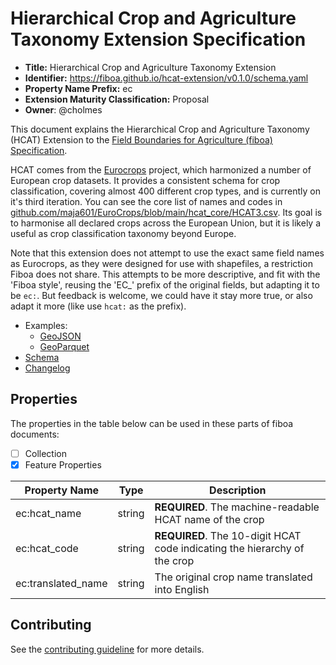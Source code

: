# Hierarchical Crop and Agriculture Taxonomy Extension Specification

- **Title:** Hierarchical Crop and Agriculture Taxonomy Extension
- **Identifier:** <https://fiboa.github.io/hcat-extension/v0.1.0/schema.yaml>
- **Property Name Prefix:** ec
- **Extension Maturity Classification:** Proposal
- **Owner**: @cholmes

This document explains the Hierarchical Crop and Agriculture Taxonomy (HCAT) Extension to the
[Field Boundaries for Agriculture (fiboa) Specification](https://github.com/fiboa/specification).

HCAT comes from the [Eurocrops](https://github.com/maja601/EuroCrops) project, which harmonized a
number of European crop datasets. It provides a consistent schema for crop classification, covering
almost 400 different crop types, and is currently on it's third iteration. You can see the core
list of names and codes in [github.com/maja601/EuroCrops/blob/main/hcat_core/HCAT3.csv](https://github.com/maja601/EuroCrops/blob/main/hcat_core/HCAT3.csv).
Its goal is to harmonise all declared crops across the European Union, but it is likely a useful
as crop classification taxonomy beyond Europe.

Note that this extension does not attempt to use the exact same field names as Eurocrops, as they
were designed for use with shapefiles, a restriction Fiboa does not share. This attempts to be
more descriptive, and fit with the 'Fiboa style', reusing the 'EC_' prefix of the original fields,
but adapting it to be `ec:`. But feedback is welcome, we could have it stay more true, or also
adapt it more (like use `hcat:` as the prefix).

- Examples:
  - [GeoJSON](examples/geojson/)
  - [GeoParquet](examples/geoparquet/)
- [Schema](schema/schema.yaml)
- [Changelog](./CHANGELOG.md)

## Properties

The properties in the table below can be used in these parts of fiboa documents:

- [ ] Collection
- [x] Feature Properties

| Property Name   | Type   | Description |
| --------------- | ------ | ----------- |
| ec:hcat_name | string | **REQUIRED**. The machine-readable HCAT name of the crop |
| ec:hcat_code | string | **REQUIRED**. The 10-digit HCAT code indicating the hierarchy of the crop |
| ec:translated_name | string | The original crop name translated into English |

## Contributing

See the [contributing guideline](CONTRIBUTING.md) for more details.
